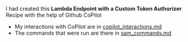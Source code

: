 I had created this **Lambda Endpoint with a Custom Token Authorizer** Recipe with the help of Github CoPilot

- My interactions with CoPilot are in [copilot_interactions.md](./copilot_interactions.md)
- The commands that were run are there in [sam_commands.md](./sam_commands_without_actuals.md)
